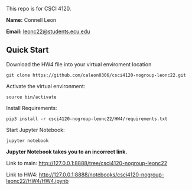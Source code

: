This repo is for CSCI 4120.

**Name:** Connell Leon

**Email:** leonc22@students.ecu.edu

## Quick Start

Download the HW4 file into your virtual enviroment location
```
git clone https://github.com/caleon0306/csci4120-nogroup-leonc22.git
```

Activate the virtual environment:
```
source bin/activate
```

Install Requirements:
```
pip3 install -r csci4120-nogroup-leonc22/HW4/requirements.txt
```

Start Jupyter Notebook:
```
jupyter notebook
```

**Jupyter Notebook takes you to an incorrect link.**

Link to main:
http://127.0.0.1:8888/tree/csci4120-nogroup-leonc22

Link to HW4:
http://127.0.0.1:8888/notebooks/csci4120-nogroup-leonc22/HW4/HW4.ipynb
